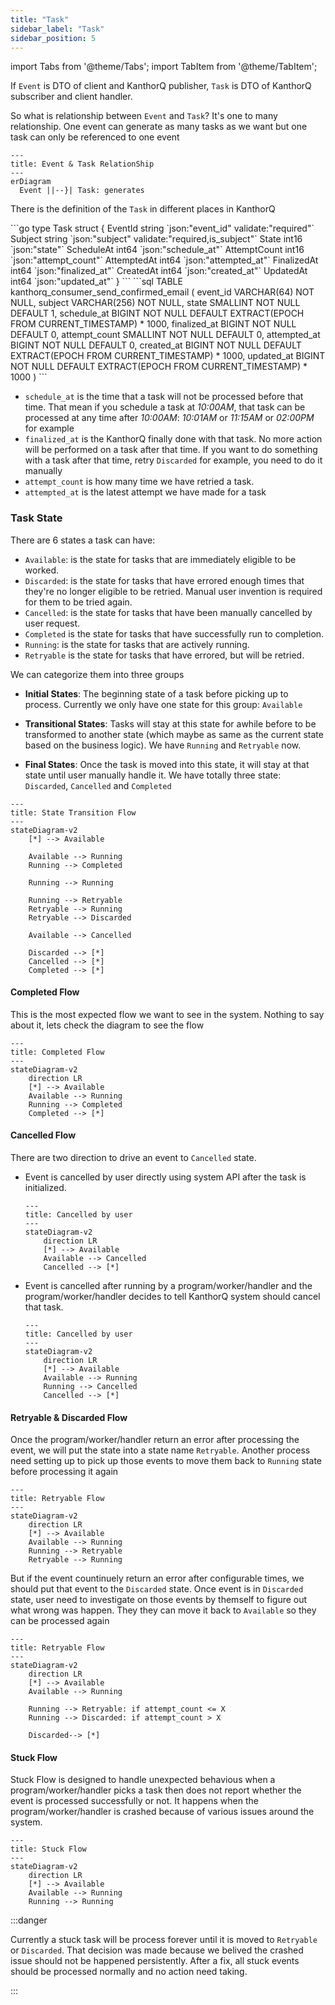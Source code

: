 ```yaml
---
title: "Task"
sidebar_label: "Task"
sidebar_position: 5
---
```


import Tabs from '@theme/Tabs';
import TabItem from '@theme/TabItem';

If `Event` is DTO of client and KanthorQ publisher, `Task` is DTO of KanthorQ subscriber and client handler.

So what is relationship between `Event` and `Task`? It's one to many relationship. One event can generate as many tasks as we want but one task can only be referenced to one event

```mermaid
---
title: Event & Task RelationShip
---
erDiagram
  Event ||--}| Task: generates
```

There is the definition of the `Task` in different places in KanthorQ

<Tabs>
  <TabItem value="go" label="Go" default>
    ```go
    type Task struct {
      EventId      string `json:"event_id" validate:"required"`
      Subject      string `json:"subject" validate:"required,is_subject"`
      State        int16  `json:"state"`
      ScheduleAt   int64  `json:"schedule_at"`
      AttemptCount int16  `json:"attempt_count"`
      AttemptedAt  int64  `json:"attempted_at"`
      FinalizedAt  int64  `json:"finalized_at"`
      CreatedAt    int64  `json:"created_at"`
      UpdatedAt    int64  `json:"updated_at"`
    }
    ```
  </TabItem>
  <TabItem value="postgresql" label="PostgreSQL">
    ```sql
    TABLE kanthorq_consumer_send_confirmed_email (
      event_id VARCHAR(64) NOT NULL,
      subject VARCHAR(256) NOT NULL,
      state SMALLINT NOT NULL DEFAULT 1,
      schedule_at BIGINT NOT NULL DEFAULT EXTRACT(EPOCH FROM CURRENT_TIMESTAMP) * 1000,
      finalized_at BIGINT NOT NULL DEFAULT 0,
      attempt_count SMALLINT NOT NULL DEFAULT 0,
      attempted_at BIGINT NOT NULL DEFAULT 0,
      created_at BIGINT NOT NULL DEFAULT EXTRACT(EPOCH FROM CURRENT_TIMESTAMP) * 1000,
      updated_at BIGINT NOT NULL DEFAULT EXTRACT(EPOCH FROM CURRENT_TIMESTAMP) * 1000
    )
    ```
  </TabItem>
</Tabs>

- `schedule_at` is the time that a task will not be processed before that time. That mean if you schedule a task at _10:00AM_, that task can be processed at any time after _10:00AM_: _10:01AM_ or _11:15AM_ or _02:00PM_ for example
- `finalized_at` is the KanthorQ finally done with that task. No more action will be performed on a task after that time. If you want to do something with a task after that time, retry `Discarded` for example, you need to do it manually
- `attempt_count` is how many time we have retried a task.
- `attempted_at` is the latest attempt we have made for a task

### Task State

There are 6 states a task can have:

- `Available`: is the state for tasks that are immediately eligible to be worked.
- `Discarded`: is the state for tasks that have errored enough times that they're no longer eligible to be retried. Manual user invention is required for them to be tried again.
- `Cancelled`: is the state for tasks that have been manually cancelled by user request.
- `Completed` is the state for tasks that have successfully run to completion.
- `Running`: is the state for tasks that are actively running.
- `Retryable` is the state for tasks that have errored, but will be retried.

We can categorize them into three groups

- **Initial States**: The beginning state of a task before picking up to process. Currently we only have one state for this group: `Available`

- **Transitional States**: Tasks will stay at this state for awhile before to be transformed to another state (which maybe as same as the current state based on the business logic). We have `Running` and `Retryable` now.

- **Final States**: Once the task is moved into this state, it will stay at that state until user manually handle it. We have totally three state: `Discarded`, `Cancelled` and `Completed`

```mermaid
---
title: State Transition Flow
---
stateDiagram-v2
    [*] --> Available

    Available --> Running
    Running --> Completed

    Running --> Running

    Running --> Retryable
    Retryable --> Running
    Retryable --> Discarded

    Available --> Cancelled

    Discarded --> [*]
    Cancelled --> [*]
    Completed --> [*]
```

#### Completed Flow

This is the most expected flow we want to see in the system. Nothing to say about it, lets check the diagram to see the flow

```mermaid
---
title: Completed Flow
---
stateDiagram-v2
    direction LR
    [*] --> Available
    Available --> Running
    Running --> Completed
    Completed --> [*]
```

#### Cancelled Flow

There are two direction to drive an event to `Cancelled` state.

- Event is cancelled by user directly using system API after the task is initialized.

  ```mermaid
  ---
  title: Cancelled by user
  ---
  stateDiagram-v2
      direction LR
      [*] --> Available
      Available --> Cancelled
      Cancelled --> [*]
  ```

- Event is cancelled after running by a program/worker/handler and the program/worker/handler decides to tell KanthorQ system should cancel that task.

  ```mermaid
  ---
  title: Cancelled by user
  ---
  stateDiagram-v2
      direction LR
      [*] --> Available
      Available --> Running
      Running --> Cancelled
      Cancelled --> [*]
  ```

#### Retryable & Discarded Flow

Once the program/worker/handler return an error after processing the event, we will put the state into a state name `Retryable`. Another process need setting up to pick up those events to move them back to `Running` state before processing it again

```mermaid
---
title: Retryable Flow
---
stateDiagram-v2
    direction LR
    [*] --> Available
    Available --> Running
    Running --> Retryable
    Retryable --> Running
```

But if the event countinuely return an error after configurable times, we should put that event to the `Discarded` state. Once event is in `Discarded` state, user need to investigate on those events by themself to figure out what wrong was happen. They they can move it back to `Available` so they can be processed again

```mermaid
---
title: Retryable Flow
---
stateDiagram-v2
    direction LR
    [*] --> Available
    Available --> Running

    Running --> Retryable: if attempt_count <= X
    Running --> Discarded: if attempt_count > X

    Discarded--> [*]
```

#### Stuck Flow

Stuck Flow is designed to handle unexpected behavious when a program/worker/handler picks a task then does not report whether the event is processed successfully or not. It happens when the program/worker/handler is crashed because of various issues around the system.

```mermaid
---
title: Stuck Flow
---
stateDiagram-v2
    direction LR
    [*] --> Available
    Available --> Running
    Running --> Running
```

:::danger

Currently a stuck task will be process forever until it is moved to `Retryable` or `Discarded`. That decision was made because we belived the crashed issue should not be happened persistently. After a fix, all stuck events should be processed normally and no action need taking.

:::
